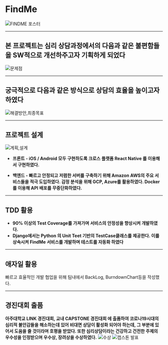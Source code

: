 # FindMe

![FINDME 포스터](https://user-images.githubusercontent.com/49577850/102770389-695a2380-43c7-11eb-98f6-cf81f62cd576.png)

---

## 본 프로젝트는 심리 상담과정에서의 다음과 같은 불편함들을 SW적으로 개선하주고자 기획하게 되었다

![문제점](https://user-images.githubusercontent.com/49577850/102770538-acb49200-43c7-11eb-8ea9-e8b085c0f4bf.png)

---

## 궁극적으로 다음과 같은 방식으로 상담의 효율을 높이고자 하였다

![해결방안,최종목표](https://user-images.githubusercontent.com/49577850/102770804-17fe6400-43c8-11eb-83af-68dadfebadd9.png)

---

## 프로젝트 설계

![계획,설계](https://user-images.githubusercontent.com/49577850/102771212-e0dc8280-43c8-11eb-9f21-f5faa62cd1c6.png)

- **프론트 - iOS / Android 모두 구현하도록 크로스 플랫폼 React Native 를 이용해서 구현하였다.**

- **백엔드 - 빠르고 안정되고 저렴한 서버를 구축하기 위해 Amazon AWS의 주요 서비스들을 적극 도입하였다. 감정 분석을 위해 GCP, Azure를 활용하였다. Docker 를 이용해 API 배포를 무중단화하였다.**

---

## TDD 활용

- **90% 이상의 Test Coverage를 가져가며 서비스의 안정성을 향상시켜 개발하였다.**
- **Django에서는 Python 의 Unit Teet 기반의 TestCase클래스를 제공한다. 이를 상속시켜 FindMe 서비스를 개발하며 테스트를 자동화 하였다**

---

## 애자일 활용

빠르고 효율적인 개발 협업을 위해 팀내에서 BackLog, BurndownChart등을 작성했다.

---

## 경진대회 출품

**아주대학교 LINK 경진대회, 교내 CAPSTONE 경진대회 에 출품하여 코로나19시대의 심리적 불안감들을 해소하는데 있어 비대면 상담이 활성화 되어야 하는데, 그 부분에 있어서 도움을 줄 것이라며 호평을 받았다. 또한 심리상담이라는 건강하고 건전한 주제의 우수성을 인정받으며 우수상, 장려상을 수상하였다.**
![수상](https://user-images.githubusercontent.com/49577850/102774806-09677b00-43cf-11eb-958b-6346abe6967d.png)
![캡스톤 발표](https://user-images.githubusercontent.com/49577850/107173369-f9513c80-6a0a-11eb-9286-28d62a95c271.png)
